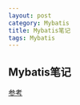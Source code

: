 ```yaml
---
layout: post
category: Mybatis
title: Mybatis笔记
tags: Mybatis
---
```


## Mybatis笔记

[参考](https://heavy_code_industry.gitee.io/code_heavy_industry/pro003-Mybatis/)

